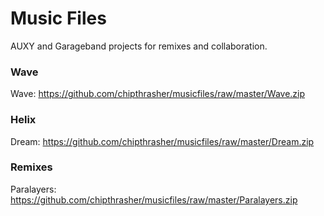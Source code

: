 # Music Files
AUXY and Garageband projects for remixes and collaboration.

### Wave

Wave: <https://github.com/chipthrasher/musicfiles/raw/master/Wave.zip>

### Helix

Dream: <https://github.com/chipthrasher/musicfiles/raw/master/Dream.zip>

### Remixes

Paralayers: <https://github.com/chipthrasher/musicfiles/raw/master/Paralayers.zip>
